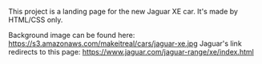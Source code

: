 This project is a landing page for the new Jaguar XE car.
It's made by HTML/CSS only.

Background image can be found here: https://s3.amazonaws.com/makeitreal/cars/jaguar-xe.jpg
Jaguar's link redirects to this page: https://www.jaguar.com/jaguar-range/xe/index.html
